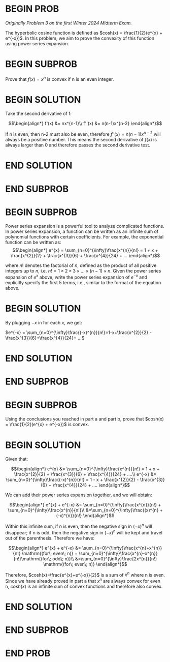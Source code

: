 # BEGIN PROB

_Originally Problem 3 on the first Winter 2024 Midterm Exam._

The hyperbolic cosine function is defined as
$cosh(x) = \frac{1}{2}(e^{x} + e^{-x})$. In this problem, we aim to
prove the convexity of this function using power series expansion.

# BEGIN SUBPROB

Prove that $f(x) = x^{n}$ is convex if n is an even integer.

# BEGIN SOLUTION

Take the second derivative of f: 

$$\begin{align*}
        f'(x) &= nx^{n-1}\\
        f''(x) &= n(n-1)x^{n-2}
\end{align*}$$

If n is even, then n-2 must also be even, therefore
$f''(x) = n(n-1)x^{n-2}$ will always be a positive number. This means
the second derivative of $f(x)$ is always larger than 0 and therefore
passes the second derivative test.

# END SOLUTION

# END SUBPROB

# BEGIN SUBPROB

Power series expansion is a powerful tool to analyze
complicated functions. In power series expansion, a function can be
written as an infinite sum of polynomial functions with certain
coefficients. For example, the exponential function can be written as:
$$\begin{align*}
        e^{x} = \sum_{n=0}^{\infty}\frac{x^{n}}{n!} = 1 + x + \frac{x^{2}}{2} + \frac{x^{3}}{6} + \frac{x^{4}}{24} + ...
\end{align*}$$ 

where $n!$ denotes the factorial of $n$, defined as the
product of all positive integers up to $n$, i.e.
$n! = 1\times2\times3\times ... \times(n-1)\times n$. Given the power
series expansion of $e^{x}$ above, write the power series expansion of
$e^{-x}$ and explicitly specify the first 5 terms, i.e., similar to the
format of the equation above.
<!-- 
Equation [\[exp_expand\]](#exp_expand){reference-type="ref"
reference="exp_expand"}: -->

# BEGIN SOLUTION

By plugging $-x$ in for each $x$, we get:

$e^{-x} = \sum_{n=0}^{\infty}\frac{(-x)^{n}}{n!}=1-x+\frac{x^{2}}{2} - \frac{x^{3}}{6}+\frac{x^{4}}{24}+ ...$

# END SOLUTION

# END SUBPROB 

# BEGIN SUBPROB

Using the conclusions you reached in part a and part b, prove
that $cosh(x) = \frac{1}{2}(e^{x} + e^{-x})$ is convex.


# BEGIN SOLUTION

Given that: 

$$\begin{align*}
        e^{x} &= \sum_{n=0}^{\infty}\frac{x^{n}}{n!} = 1 + x + \frac{x^{2}}{2} + \frac{x^{3}}{6} + \frac{x^{4}}{24} + ....\\
        e^{-x} &= \sum_{n=0}^{\infty}\frac{(-x)^{n}}{n!} = 1 - x + \frac{x^{2}}{2} - \frac{x^{3}}{6} + \frac{x^{4}}{24} + ....
\end{align*}$$

We can add their power series expansion together, and we
will obtain: 

$$\begin{align*}
        e^{x} + e^{-x} &= \sum_{n=0}^{\infty}\frac{x^{n}}{n!} + \sum_{n=0}^{\infty}\frac{x^{n}}{n!}\\
        &=\sum_{n=0}^{\infty}\frac{(x)^{n} + (-x)^{n}}{n!}
\end{align*}$$ 

Within this infinite sum, if n is even, then the
negative sign in $(-x)^{n}$ will disappear; if n is odd, then the
negative sign in $(-x)^{n}$ will be kept and travel out of the
parenthesis. Therefore we have: 

$$\begin{align*}
        e^{x} + e^{-x} &= \sum_{n=0}^{\infty}\frac{x^{n}+x^{n}}{n!} \mathrm{(for\; even\; n)} + \sum_{n=0}^{\infty}\frac{x^{n}-x^{n}}{n!}\mathrm{(for\; odd\; n)}\\
        &=\sum_{n=0}^{\infty}\frac{2x^{n}}{n!} \mathrm{(for\; even\; n)}
\end{align*}$$

Therefore, $cosh(x)=\frac{e^{x}+e^{-x}}{2}$ is a sum of
$x^{n}$ where n is even. Since we have already proved in part a that $x^{n}$
are always convex for even n, $cosh(x)$ is an infinite sum of convex
functions and therefore also convex.

# END SOLUTION

# END SUBPROB

# END PROB